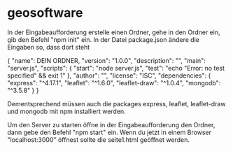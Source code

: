 # geosoftware

In der Eingabeaufforderung erstelle einen Ordner, gehe in den Ordner ein, gib den Befehl "npm init" ein. 
In der Datei package.json ändere die Eingaben so, dass dort steht

{
  "name": DEIN ORDNER,
  "version": "1.0.0",
  "description": "",
  "main": "server.js",
  "scripts": {
    "start": "node server.js",
    "test": "echo \"Error: no test specified\" && exit 1"
  },
  "author": "",
  "license": "ISC",
  "dependencies": {
    "express": "^4.17.1",
    "leaflet": "^1.6.0",
    "leaflet-draw": "^1.0.4",
    "mongodb": "^3.5.8"
  }
}

Dementsprechend müssen auch die packages express, leaflet, leaflet-draw und mongodb mit npm installiert werden.

Um den Server zu starten öffne in der Eingabeaufforderung den Ordner, dann gebe den Befehl "npm start" ein. Wenn du jetzt in einem Browser "localhost:3000" öffnest sollte die seite1.html geöffnet werden.
